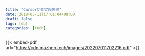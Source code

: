 ```yaml
---
title: "Cursor功能实现总结"
date: 2018-05-11T17:01:04+08:00
draft: false
tags: [db]
categories: [tech]
---
```

{{< embed-pdf url="https://cdn.mazhen.tech/images/202207011702216.pdf" >}}

